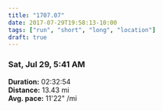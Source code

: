 ```yaml
---
title: "1707.07"
date: 2017-07-29T19:58:13-10:00
tags: ["run", "short", "long", "location"]
draft: true
---
```


### Sat, Jul 29, 5:41 AM

**Duration:** 02:32:54  
**Distance:** 13.43 mi  
**Avg. pace:** 11'22" /mi